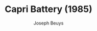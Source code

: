 ---
title: "Capri Battery (1985)"
subtitle: "Joseph Beuys"
displayImg: "img/covers/Capri Battery, 1985, Joseph Beuys.jpg"
customForwardUrl: ""
---